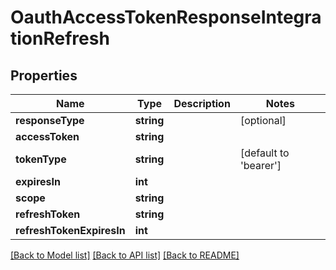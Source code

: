 # OauthAccessTokenResponseIntegrationRefresh

## Properties
Name | Type | Description | Notes
------------ | ------------- | ------------- | -------------
**responseType** | **string** |  | [optional] 
**accessToken** | **string** |  | 
**tokenType** | **string** |  | [default to 'bearer']
**expiresIn** | **int** |  | 
**scope** | **string** |  | 
**refreshToken** | **string** |  | 
**refreshTokenExpiresIn** | **int** |  | 

[[Back to Model list]](../README.md#documentation-for-models) [[Back to API list]](../README.md#documentation-for-api-endpoints) [[Back to README]](../README.md)


